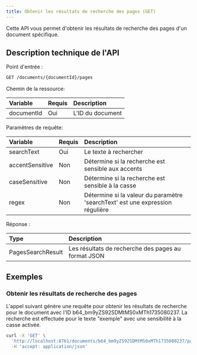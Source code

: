 ```yaml
---
title: Obtenir les résultats de recherche des pages (GET)
---
```


Cette API vous permet d'obtenir les résultats de recherche des pages d'un document spécifique.

## Description technique de l'API

Point d'entrée :
```bash
GET /documents/{documentId}/pages
```

Chemin de la ressource:

| Variable   | Requis | Description       |
|:-----------|:-------|:------------------|
| documentId | Oui    | L'ID du document  |


Paramètres de requête:

| Variable        | Requis | Description                                                                   |
|:----------------|:-------|:------------------------------------------------------------------------------|
| searchText      | Oui    | Le texte à rechercher                                                         |
| accentSensitive | Non    | Détermine si la recherche est sensible aux accents                            |
| caseSensitive   | Non    | Détermine si la recherche est sensible à la casse                             |
| regex           | Non    | Détermine si la valeur du paramètre 'searchText' est une expression régulière |



Réponse :

| Type               | Description                                         |
|:-------------------|:----------------------------------------------------|
| PagesSearchResult  | Les résultats de recherche des pages au format JSON |

## Exemples

### Obtenir les résultats de recherche des pages

L'appel suivant génère une requête pour obtenir les résultats de recherche
pour le document avec l'ID b64_bm9yZS92SDMtMS0xMTh1735080237. 
La recherche est effectuée pour le texte "exemple" 
avec une sensibilité à la casse activée.

```bash
curl -X 'GET' \
  'http://localhost:8761/documents/b64_bm9yZS92SDMtMS0xMTh1735080237/pages?searchText=exemple&caseSensitive=true' \
  -H 'accept: application/json'
```